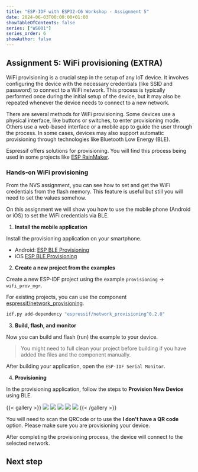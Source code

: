 ```yaml
---
title: "ESP-IDF with ESP32-C6 Workshop - Assignment 5"
date: 2024-06-03T00:00:00+01:00
showTableOfContents: false
series: ["WS001"]
series_order: 6
showAuthor: false
---
```

## Assignment 5: WiFi provisioning (EXTRA)

WiFi provisioning is a crucial step in the setup of any IoT device. It involves configuring the device with the necessary credentials (like SSID and password) to connect to a WiFi network. This process is typically performed once during the initial setup of the device, but it may also be repeated whenever the device needs to connect to a new network.

There are several methods for WiFi provisioning. Some devices use a physical interface, like buttons or switches, to enter provisioning mode. Others use a web-based interface or a mobile app to guide the user through the process. In some cases, devices may also support automatic provisioning through technologies like Bluetooth Low Energy (BLE).

Espressif offers solutions for provisioning. You will find this process being used in some projects like [ESP RainMaker](https://rainmaker.espressif.com/).

### Hands-on WiFi provisioning

From the NVS assignment, you can see how to set and get the WiFi credentials from the flash memory. This feature is useful but still you will need to set the values somehow.

On this assignment we will show you how to use the mobile phone (Android or iOS) to set the WiFi credentials via BLE.

1. **Install the mobile application**

Install the provisioning application on your smartphone.

- Android: [ESP BLE Provisioning](https://play.google.com/store/apps/details?id=com.espressif.provble&pcampaignid=web_share)
- iOS [ESP BLE Provisioning](https://apps.apple.com/us/app/esp-ble-provisioning/id1473590141)

2. **Create a new project from the examples**

Create a new ESP-IDF project using the example `provisioning` -> `wifi_prov_mgr`.

For existing projects, you can use the component [espressif/network_provisioning](https://components.espressif.com/components/espressif/network_provisioning).

```bash
idf.py add-dependency "espressif/network_provisioning^0.2.0"
```

3. **Build, flash, and monitor**

Now you can build and flash (run) the example to your device.

> You might need to full clean your project before building if you have added the files and the component manually.

After building your application, open the `ESP-IDF Serial Monitor`.

4. **Provisioning**

In the provisioning application, follow the steps to **Provision New Device** using BLE.

{{< gallery >}}
  <img src="../assets/provisioning-app-1.jpg" class="grid-w33" />
  <img src="../assets/provisioning-app-2.jpg" class="grid-w33" />
  <img src="../assets/provisioning-app-3.jpg" class="grid-w33" />
  <img src="../assets/provisioning-app-4.jpg" class="grid-w33" />
  <img src="../assets/provisioning-app-5.jpg" class="grid-w33" />
{{< /gallery >}}

You will need to scan the QRCode or to use the **I don't have a QR code** option. Please make sure you are provisioning your device.

After completing the provisioning process, the device will connect to the selected network.

## Next step
